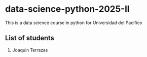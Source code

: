 # data-science-python-2025-II
This is a data science course in python for Universidad del Pacifico
## List of students
1. Joaquin Terrazas
